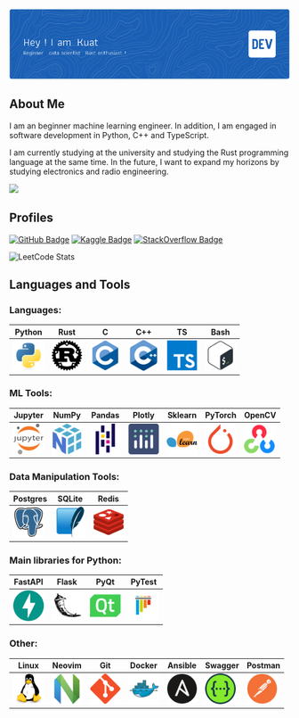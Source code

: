 ![Header](header.png)

## About Me

I am an beginner machine learning engineer. In addition, I am engaged in software development in Python, C++ and TypeScript.

I am currently studying at the university and studying the Rust programming language at the same time. In the future, I want to expand my horizons by studying electronics and radio engineering.

![](https://komarev.com/ghpvc/?username=kurpenok)


## Profiles

[![GitHub Badge](https://img.shields.io/badge/GitHub-black?style=for-the-badge&logoColor=white)](https://github.com/kurpenok)
[![Kaggle Badge](https://img.shields.io/badge/Kaggle-blue?style=for-the-badge&logoColor=white)](https://kaggle.com/kurpenok)
[![StackOverflow Badge](https://img.shields.io/badge/StackOverflow-orange?style=for-the-badge&logoColor=white)](https://stackoverflow.com/users/12613634/kurpenok)

![LeetCode Stats](https://leetcard.jacoblin.cool/kurpenok?theme=dark&font=JetBrains%20Mono)


## Languages and Tools

### Languages:

| Python | Rust | C | C++ | TS | Bash |
|----------|----------|----------|----------|----------|----------|
| <img src="https://github.com/devicons/devicon/blob/master/icons/python/python-original.svg" title="Python" alt="Python" width="55" height="55"/> | <img src="https://github.com/devicons/devicon/blob/master/icons/rust/rust-original.svg" title="Rust" alt="Rust" width="55" height="55"/> | <img src="https://github.com/devicons/devicon/blob/master/icons/c/c-original.svg" title="C" alt="C" width="55" height="55"/> | <img src="https://github.com/devicons/devicon/blob/master/icons/cplusplus/cplusplus-original.svg" title="C++" alt="C++" width="55" height="55"/> | <img src="https://github.com/devicons/devicon/blob/master/icons/typescript/typescript-original.svg" title="TypeScript" alt="TypeScript" width="55" height="55"/> | <img src="https://github.com/devicons/devicon/blob/master/icons/bash/bash-original.svg" title="Bash" alt="Bash" width="55" height="55"/> |


### ML Tools:

| Jupyter | NumPy | Pandas | Plotly | Sklearn | PyTorch | OpenCV |
|----------|----------|----------|----------|----------|----------|----------|
| <img src="https://github.com/devicons/devicon/blob/master/icons/jupyter/jupyter-original-wordmark.svg" title="Jupyter" alt="Jupyter" width="55" height="55"/> | <img src="https://github.com/devicons/devicon/blob/master/icons/numpy/numpy-original.svg" title="NumPy" alt="NumPy" width="55" height="55"/> | <img src="https://github.com/devicons/devicon/blob/master/icons/pandas/pandas-original.svg" title="Pandas" alt="Pandas" width="55" height="55"/> | <img src="https://github.com/devicons/devicon/blob/master/icons/plotly/plotly-original.svg" title="Plotly" alt="Plotly" width="55" height="55"/> | <img src="https://github.com/devicons/devicon/blob/master/icons/scikitlearn/scikitlearn-original.svg" title="Sklearn" alt="Sklearn" width="55" height="55"/> | <img src="https://github.com/devicons/devicon/blob/master/icons/pytorch/pytorch-original.svg" title="PyTorch" alt="PyTorch" width="55" height="55"/> | <img src="https://github.com/devicons/devicon/blob/master/icons/opencv/opencv-original.svg" title="mpl" alt="mpl" width="55" height="55"/> |


### Data Manipulation Tools:

| Postgres | SQLite | Redis |
|----------|----------|----------|
| <img src="https://github.com/devicons/devicon/blob/master/icons/postgresql/postgresql-original.svg" title="Postgres" alt="Postgres" width="55" height="55"/> | <img src="https://github.com/devicons/devicon/blob/master/icons/sqlite/sqlite-original.svg" title="SQLite" alt="SQLite" width="55" height="55"/> | <img src="https://github.com/devicons/devicon/blob/master/icons/redis/redis-original.svg" title="Redis" alt="Redis" width="55" height="55"/> |

### Main libraries for Python:

| FastAPI | Flask | PyQt | PyTest |
|----------|----------|----------|----------|
| <img src="https://github.com/devicons/devicon/blob/master/icons/fastapi/fastapi-original.svg" title="FastAPI" alt="FastAPI" width="55" height="55"/> | <img src="https://github.com/devicons/devicon/blob/master/icons/flask/flask-original.svg" title="Flask" alt="Flask" width="55" height="55"/> | <img src="https://github.com/devicons/devicon/blob/master/icons/qt/qt-original.svg" title="Qt" alt="Qt" width="55" height="55"/> | <img src="https://github.com/devicons/devicon/blob/master/icons/pytest/pytest-original.svg" title="PyTest" alt="PyTest" width="55" height="55"/> |


### Other:

| Linux | Neovim | Git | Docker | Ansible | Swagger | Postman |
|----------|----------|----------|----------|----------|----------|----------|
| <img src="https://github.com/devicons/devicon/blob/master/icons/linux/linux-original.svg" title="Linux" alt="Linux" width="55" height="55"/> | <img src="https://github.com/devicons/devicon/blob/master/icons/neovim/neovim-original.svg" title="Neovim" alt="Neovim" width="55" height="55"/> | <img src="https://github.com/devicons/devicon/blob/master/icons/git/git-original.svg" title="Git" alt="Git" width="55" height="55"/> | <img src="https://github.com/devicons/devicon/blob/master/icons/docker/docker-original.svg" title="Docker" alt="Docker" width="55" height="55"/> | <img src="https://github.com/devicons/devicon/blob/master/icons/ansible/ansible-original.svg" title="Ansible" alt="Ansible" width="55" height="55"/> | <img src="https://github.com/devicons/devicon/blob/master/icons/swagger/swagger-original.svg" title="Swagger" alt="Swagger" width="55" height="55"/> | <img src="https://github.com/devicons/devicon/blob/master/icons/postman/postman-original.svg" title="Postman" alt="Postman" width="55" height="55"/> |
